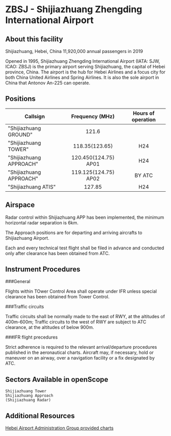 # ZBSJ - Shijiazhuang Zhengding International Airport

## About this facility

Shijiazhuang, Hebei, China 11,920,000 annual passengers in 2019 

Opened in 1995, Shijiazhuang Zhengding International Airport (IATA: SJW, ICAO: ZBSJ) is the primary airport serving Shijiazhuang, the capital of Hebei province, China. The airport is the hub for Hebei Airlines and a focus city for both China United Airlines and Spring Airlines. It is also the sole airport in China that Antonov An-225 can operate.

## Positions

|Callsign               | Frequency (MHz)      | Hours of operation |
|-----------------------|:--------------------:|:------------------:|
|"Shijiazhuang GROUND"  | 121.6                |                    |
|"Shijiazhuang TOWER"   | 118.35(123.65)       | H24                |
|"Shijiazhuang APPROACH"| 120.450(124.75) AP01 | H24                | 
|"Shijiazhuang APPROACH"| 119.125(124.75) AP02 | BY ATC             |
|"Shijiazhuang ATIS"    | 127.85               | H24                |

## Airspace

Radar control within Shijiazhuang APP has been implemented, the minimum horizontal radar separation is 6km. 

The Approach positions are for departing and arriving aircrafts to Shijiazhuang Airport. 

Each and every technical test flight shall be filed in advance and conducted only after clearance has been obtained from ATC.

## Instrument Procedures
###General

Flights within TOwer Control Area shall operate under IFR unless special clearance has been obtained from Tower Control. 

###Traffic circuits

Traffic circuits shall be normally made to the east of RWY, at the altitudes of 400m-600m; Traffic circuits to the west of RWY are subject to ATC clearance, at the altitudes of below 900m. 

###IFR flight precedures

Strict adherence is required to the relevant arrival/departure procedures published in the aeronautical charts. Aircraft may, if necessary, hold or maneuver on an airway, over a navigation facility or a fix designated by ATC. 

## Sectors Available in openScope
```
Shijiazhuang Tower
Shijiazhuang Approach
(Shijiazhuang Radar)
```

## Additional Resources
<a href="https://www.hebeiairport.com" target="_blank">Hebei Airport Administration Group provided charts</a>
